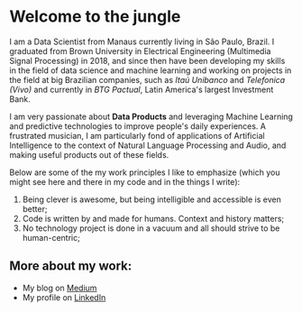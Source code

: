 # Welcome to the jungle

I am a Data Scientist from Manaus currently living in São Paulo, Brazil. I graduated from Brown University in Electrical Engineering (Multimedia Signal Processing) in 2018, and since then have been developing my skills in the field of data science and machine learning and working on projects in the field at big Brazilian companies, such as *Itaú Unibanco* and *Telefonica (Vivo)* and currently in *BTG Pactual*, Latin America's largest Investment Bank.

I am very passionate about **Data Products** and leveraging Machine Learning and predictive technologies to improve people's daily experiences. A frustrated musician, I am particularly fond of applications of Artificial Intelligence to the context of Natural Language Processing and Audio, and making useful products out of these fields. 

Below are some of the my work principles I like to emphasize (which you might see here and there in my code and in the things I write):

1. Being clever is awesome, but being intelligible and accessible is even better;
2. Code is written by and made for humans. Context and history matters;
3. No technology project is done in a vacuum and all should strive to be human-centric;


## More about my work:
- My blog on [Medium](https://mateuspicanco.medium.com/)
- My profile on [LinkedIn](https://www.linkedin.com/in/mateuspicanco/)
